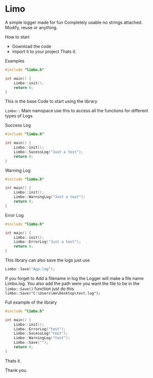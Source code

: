 # Limo
A simple logger made for fun
Completely usable no strings attached. Modify, reuse or anything.

How to start
* Download the code
* import it to your project
Thats it.

Examples

```cpp
#include "limbo.h"

int main() {
    Limbo::init();
    return 0;
}
```
This is the base Code to start using the library

```Limbo::``` Main namspace use this to access all the functions for different types of Logs

Success Log

```cpp
#include "limbo.h"

int main() {
    Limbo::init();
    Limbo::SucessLog("Just a test");
    return 0;
}
```
Warning Log

```cpp
#include "limbo.h"

int main() {
    Limbo::init();
    Limbo::WarningLog("Just a test");
    return 0;
}
```

Error Log

```cpp
#include "limbo.h"

int main() {
    Limbo::init();
    Limbo::ErrorLog("Just a test");
    return 0;
}
```

This library can also save the logs just use

```cpp
Limbo::Save("App.log");
```
If you forget to Add a filename in log the Logger will make a file name Limbo.log.
You also add the path were you want the file to be in the ```limbo::Save()``` function just do this
```limbo::Save("C:\Users\me\Desktop\test.log");```


Full example of the library

```cpp
#include "limbo.h"

int main() {
    Limbo::init();
    Limbo::ErrorLog("test");
    Limbo::SucessLog("test");
    Limbo::WarningLog("test");
    Limbo::Save("");
    return 0;
}
```
Thats it.

Thank you.
